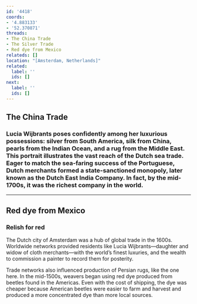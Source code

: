 ```yaml
---
id: '4418'
coords:
- '4.883133'
- '52.370871'
threads:
- The China Trade
- The Silver Trade
- Red dye from Mexico
relateds: []
location: "[Amsterdam, Netherlands]"
related:
  label: ''
  ids: []
next:
  label: ''
  ids: []
---
```


## The China Trade

### Lucia Wijbrants poses confidently among her luxurious possessions: silver from South America, silk from China, pearls from the Indian Ocean, and a rug from the Middle East. This portrait illustrates the vast reach of the Dutch sea trade. Eager to match the sea-faring success of the Portuguese, Dutch merchants formed a state-sanctioned monopoly, later known as the Dutch East India Company. In fact, by the mid-1700s, it was the richest company in the world.

* * *

## Red dye from Mexico

### Relish for red

The Dutch city of Amsterdam was a hub of global trade in the 1600s. Worldwide networks provided residents like Lucia Wijbrants—daughter and widow of cloth merchants—with the world’s finest luxuries, and the wealth to commission a painter to record them for posterity.

Trade networks also influenced production of Persian rugs, like the one here. In the mid-1500s, weavers began using red dye produced from beetles found in the Americas. Even with the cost of shipping, the dye was cheaper because American beetles were easier to farm and harvest and produced a more concentrated dye than more local sources. 
